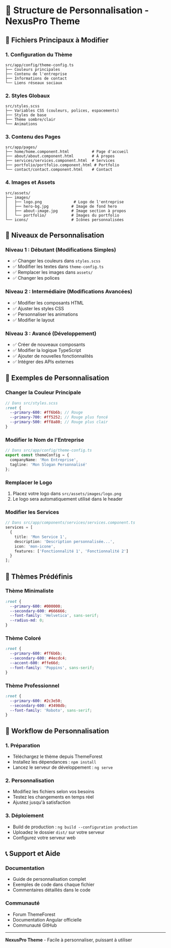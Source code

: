 # 📁 Structure de Personnalisation - NexusPro Theme

## 🎯 Fichiers Principaux à Modifier

### **1. Configuration du Thème**
```
src/app/config/theme-config.ts
├── Couleurs principales
├── Contenu de l'entreprise
├── Informations de contact
└── Liens réseaux sociaux
```

### **2. Styles Globaux**
```
src/styles.scss
├── Variables CSS (couleurs, polices, espacements)
├── Styles de base
├── Thème sombre/clair
└── Animations
```

### **3. Contenu des Pages**
```
src/app/pages/
├── home/home.component.html          # Page d'accueil
├── about/about.component.html        # À propos
├── services/services.component.html  # Services
├── portfolio/portfolio.component.html # Portfolio
└── contact/contact.component.html    # Contact
```

### **4. Images et Assets**
```
src/assets/
├── images/
│   ├── logo.png              # Logo de l'entreprise
│   ├── hero-bg.jpg          # Image de fond hero
│   ├── about-image.jpg      # Image section à propos
│   └── portfolio/           # Images du portfolio
└── icons/                   # Icônes personnalisées
```

## 🔧 Niveaux de Personnalisation

### **Niveau 1 : Débutant (Modifications Simples)**
- ✅ Changer les couleurs dans `styles.scss`
- ✅ Modifier les textes dans `theme-config.ts`
- ✅ Remplacer les images dans `assets/`
- ✅ Changer les polices

### **Niveau 2 : Intermédiaire (Modifications Avancées)**
- ✅ Modifier les composants HTML
- ✅ Ajuster les styles CSS
- ✅ Personnaliser les animations
- ✅ Modifier le layout

### **Niveau 3 : Avancé (Développement)**
- ✅ Créer de nouveaux composants
- ✅ Modifier la logique TypeScript
- ✅ Ajouter de nouvelles fonctionnalités
- ✅ Intégrer des APIs externes

## 📝 Exemples de Personnalisation

### **Changer la Couleur Principale**
```scss
// Dans src/styles.scss
:root {
  --primary-600: #ff6b6b; // Rouge
  --primary-700: #ff5252; // Rouge plus foncé
  --primary-500: #ff8a80; // Rouge plus clair
}
```

### **Modifier le Nom de l'Entreprise**
```typescript
// Dans src/app/config/theme-config.ts
export const themeConfig = {
  companyName: 'Mon Entreprise',
  tagline: 'Mon Slogan Personnalisé'
};
```

### **Remplacer le Logo**
1. Placez votre logo dans `src/assets/images/logo.png`
2. Le logo sera automatiquement utilisé dans le header

### **Modifier les Services**
```typescript
// Dans src/app/components/services/services.component.ts
services = [
  {
    title: 'Mon Service 1',
    description: 'Description personnalisée...',
    icon: 'mon-icone',
    features: ['Fonctionnalité 1', 'Fonctionnalité 2']
  }
];
```

## 🎨 Thèmes Prédéfinis

### **Thème Minimaliste**
```scss
:root {
  --primary-600: #000000;
  --secondary-600: #666666;
  --font-family: 'Helvetica', sans-serif;
  --radius-md: 0;
}
```

### **Thème Coloré**
```scss
:root {
  --primary-600: #ff6b6b;
  --secondary-600: #4ecdc4;
  --accent-600: #ffe66d;
  --font-family: 'Poppins', sans-serif;
}
```

### **Thème Professionnel**
```scss
:root {
  --primary-600: #2c3e50;
  --secondary-600: #3498db;
  --font-family: 'Roboto', sans-serif;
}
```

## 🚀 Workflow de Personnalisation

### **1. Préparation**
- Téléchargez le thème depuis ThemeForest
- Installez les dépendances : `npm install`
- Lancez le serveur de développement : `ng serve`

### **2. Personnalisation**
- Modifiez les fichiers selon vos besoins
- Testez les changements en temps réel
- Ajustez jusqu'à satisfaction

### **3. Déploiement**
- Build de production : `ng build --configuration production`
- Uploadez le dossier `dist/` sur votre serveur
- Configurez votre serveur web

## 📞 Support et Aide

### **Documentation**
- Guide de personnalisation complet
- Exemples de code dans chaque fichier
- Commentaires détaillés dans le code

### **Communauté**
- Forum ThemeForest
- Documentation Angular officielle
- Communauté GitHub

---

**NexusPro Theme** - Facile à personnaliser, puissant à utiliser
